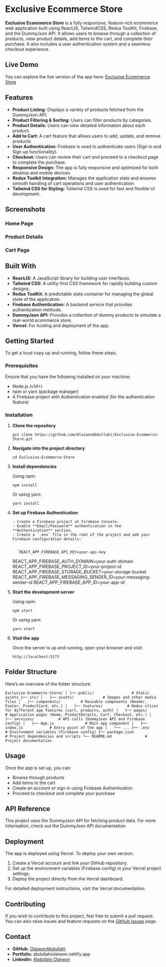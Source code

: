# Exclusive Ecommerce Store

**Exclusive Ecommerce Store** is a fully responsive, feature-rich ecommerce web application built using ReactJS, TailwindCSS, Redux ToolKit, Firebase, and the DummyJson API. It allows users to browse through a collection of products, view product details, add items to the cart, and complete their purchase. It also includes a user authentication system and a seamless checkout experience.

## Live Demo

You can explore the live version of the app here: [Exclusive Ecommerce Store ](https://github.com/https://exclusive-ecommerce-store-abdul.vercel.app)

## Features

- **Product Listing:** Displays a variety of products fetched from the DummyJson API.
- **Product Filtering & Sorting:** Users can filter products by categories.
- **Product Details:** Users can view detailed information about each product.
- **Add to Cart:** A cart feature that allows users to add, update, and remove products.
- **User Authentication:** Firebase is used to authenticate users (Sign in and Sign up functionality).
- **Checkout:** Users can review their cart and proceed to a checkout page to complete the purchase.
- **Responsive Design:** The app is fully responsive and optimized for both desktop and mobile devices.
- **Redux Toolkit Integration:** Manages the application state and ensures smooth handling of cart operations and user authentication.
- **Tailwind CSS for Styling:** Tailwind CSS is used for fast and flexible UI development.

## Screenshots

### Home Page

### Product Details

### Cart Page

## Built With

- **ReactJS:** A JavaScript library for building user interfaces.
- **Tailwind CSS:** A utility-first CSS framework for rapidly building custom designs.
- **Redux ToolKit:** A predictable state container for managing the global state of the application.
- **Firebase Authentication:** A backend service that provides authentication methods.
- **DummyJson API:** Provides a collection of dummy products to simulate a real-world ecommerce store.
- **Vercel:** For hosting and deployment of the app.

## Getting Started

To get a local copy up and running, follow these steps.

### Prerequisites

Ensure that you have the following installed on your machine:

- Node.js (v14+)
- npm or yarn (package manager)
- A Firebase project with Authentication enabled (for the authentication feature)

### Installation

1.  **Clone the repository**

    `git clone https://github.com/OlaiwonAbdullahi/Exclusive-Ecommerce-Store.git`

2.  **Navigate into the project directory**

    `cd Exclusive-Ecommerce-Store`

3.  **Install dependencies**

    Using npm:

    `npm install`

    Or using yarn:

    `yarn install`

4.  **Set up Firebase Authentication**

        - Create a Firebase project at Firebase Console.
        - Enable **Email/Password** authentication in the **Authentication** section.
        - Create a `.env` file in the root of the project and add your Firebase configuration details:


          `REACT_APP_FIREBASE_API_KEY=your-api-key

    REACT_APP_FIREBASE_AUTH_DOMAIN=your-auth-domain
    REACT_APP_FIREBASE_PROJECT_ID=your-project-id
    REACT_APP_FIREBASE_STORAGE_BUCKET=your-storage-bucket
    REACT_APP_FIREBASE_MESSAGING_SENDER_ID=your-messaging-sender-id
    REACT_APP_FIREBASE_APP_ID=your-app-id`

5.  **Start the development server**

    Using npm:

    `npm start`

    Or using yarn:

    `yarn start`

6.  **Visit the app**

    Once the server is up and running, open your browser and visit:

    `http://localhost:5173`

## Folder Structure

Here’s an overview of the folder structure:

`Exclusive-Ecommerce-Store/
│
├── public/                 # Static assets
├── src/
│   ├── assets/             # Images and other media files
│   ├── components/         # Reusable components (Header, Footer, ProductCard, etc.)
│   ├── features/           # Redux slices for different app features (cart, products, auth)
│   ├── pages/              # Application pages (Home, ProductDetails, Cart, Checkout, etc.)
│   ├── services/           # API calls (DummyJson API and Firebase config)
│   ├── App.js              # Main app component
│   ├── index.js            # Entry point of the app
│   └── ...
├── .env                    # Environment variables (Firebase config)
├── package.json            # Project dependencies and scripts
└── README.md               # Project documentation`

## Usage

Once the app is set up, you can:

- Browse through products
- Add items to the cart
- Create an account or sign in using Firebase Authentication
- Proceed to checkout and complete your purchase

## API Reference

This project uses the DummyJson API for fetching product data. For more information, check out the DummyJson API documentation.

## Deployment

The app is deployed using Vercel. To deploy your own version:

1.  Create a Vercel account and link your GitHub repository.
2.  Set up the environment variables (Firebase config) in your Vercel project settings.
3.  Deploy the project directly from the Vercel dashboard.

For detailed deployment instructions, visit the Vercel documentation.

## Contributing

If you wish to contribute to this project, feel free to submit a pull request. You can also raise issues and feature requests on the [GitHub Issues](https://github.com/OlaiwonAbdullahi/Exclusive-Ecommerce-Store/issues) page.

## Contact

- **GitHub:** [OlaiwonAbdullahi](https://github.com/OlaiwonAbdullahi)
- **Portfolio:** abdullahiolaiwon.netlify.app
- **LinkedIn:** [Abdullahi Olaiwon](https://www.linkedin.com/in/abdullahiolaiwon/)

